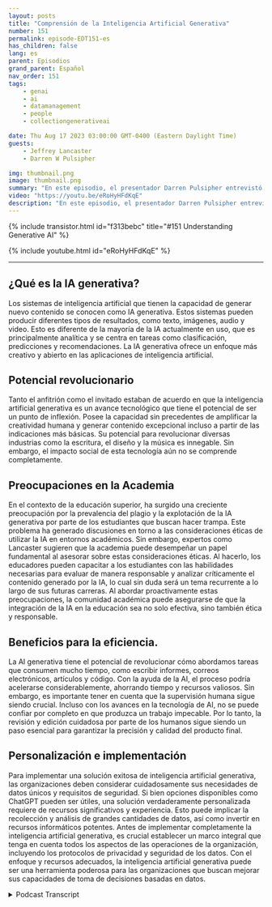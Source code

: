 ```yaml
---
layout: posts
title: "Comprensión de la Inteligencia Artificial Generativa"
number: 151
permalink: episode-EDT151-es
has_children: false
lang: es
parent: Episodios
grand_parent: Español
nav_order: 151
tags:
    - genai
    - ai
    - datamanagement
    - people
    - collectiongenerativeai

date: Thu Aug 17 2023 03:00:00 GMT-0400 (Eastern Daylight Time)
guests:
    - Jeffrey Lancaster
    - Darren W Pulsipher

img: thumbnail.png
image: thumbnail.png
summary: "En este episodio, el presentador Darren Pulsipher entrevistó al Dr. Jeffrey Lancaster de Dell Technologies. Su discusión se centró en la inteligencia artificial generativa y su impacto potencial."
video: "https://youtu.be/eRoHyHFdKqE"
description: "En este episodio, el presentador Darren Pulsipher entrevistó al Dr. Jeffrey Lancaster de Dell Technologies. Su discusión se centró en la inteligencia artificial generativa y su impacto potencial."
---
```


<div>
{% include transistor.html id="f313bebc" title="#151 Understanding Generative AI" %}

{% include youtube.html id="eRoHyHFdKqE" %}
</div>

---

## ¿Qué es la IA generativa?

Los sistemas de inteligencia artificial que tienen la capacidad de generar nuevo contenido se conocen como IA generativa. Estos sistemas pueden producir diferentes tipos de resultados, como texto, imágenes, audio y video. Esto es diferente de la mayoría de la IA actualmente en uso, que es principalmente analítica y se centra en tareas como clasificación, predicciones y recomendaciones. La IA generativa ofrece un enfoque más creativo y abierto en las aplicaciones de inteligencia artificial.

## Potencial revolucionario

Tanto el anfitrión como el invitado estaban de acuerdo en que la inteligencia artificial generativa es un avance tecnológico que tiene el potencial de ser un punto de inflexión. Posee la capacidad sin precedentes de amplificar la creatividad humana y generar contenido excepcional incluso a partir de las indicaciones más básicas. Su potencial para revolucionar diversas industrias como la escritura, el diseño y la música es innegable. Sin embargo, el impacto social de esta tecnología aún no se comprende completamente.

## Preocupaciones en la Academia

En el contexto de la educación superior, ha surgido una creciente preocupación por la prevalencia del plagio y la explotación de la IA generativa por parte de los estudiantes que buscan hacer trampa. Este problema ha generado discusiones en torno a las consideraciones éticas de utilizar la IA en entornos académicos. Sin embargo, expertos como Lancaster sugieren que la academia puede desempeñar un papel fundamental al asesorar sobre estas consideraciones éticas. Al hacerlo, los educadores pueden capacitar a los estudiantes con las habilidades necesarias para evaluar de manera responsable y analizar críticamente el contenido generado por la IA, lo cual sin duda será un tema recurrente a lo largo de sus futuras carreras. Al abordar proactivamente estas preocupaciones, la comunidad académica puede asegurarse de que la integración de la IA en la educación sea no solo efectiva, sino también ética y responsable.

## Beneficios para la eficiencia.

La AI generativa tiene el potencial de revolucionar cómo abordamos tareas que consumen mucho tiempo, como escribir informes, correos electrónicos, artículos y código. Con la ayuda de la AI, el proceso podría acelerarse considerablemente, ahorrando tiempo y recursos valiosos. Sin embargo, es importante tener en cuenta que la supervisión humana sigue siendo crucial. Incluso con los avances en la tecnología de AI, no se puede confiar por completo en que produzca un trabajo impecable. Por lo tanto, la revisión y edición cuidadosa por parte de los humanos sigue siendo un paso esencial para garantizar la precisión y calidad del producto final.

## Personalización e implementación

Para implementar una solución exitosa de inteligencia artificial generativa, las organizaciones deben considerar cuidadosamente sus necesidades de datos únicos y requisitos de seguridad. Si bien opciones disponibles como ChatGPT pueden ser útiles, una solución verdaderamente personalizada requiere de recursos significativos y experiencia. Esto puede implicar la recolección y análisis de grandes cantidades de datos, así como invertir en recursos informáticos potentes. Antes de implementar completamente la inteligencia artificial generativa, es crucial establecer un marco integral que tenga en cuenta todos los aspectos de las operaciones de la organización, incluyendo los protocolos de privacidad y seguridad de los datos. Con el enfoque y recursos adecuados, la inteligencia artificial generativa puede ser una herramienta poderosa para las organizaciones que buscan mejorar sus capacidades de toma de decisiones basadas en datos.



<details>
<summary> Podcast Transcript </summary>

<p></p>

</details>
